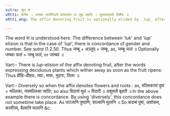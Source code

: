 ```yaml
---
sutra: लुप् च
vRtti: वेत्येव । जम्ब्वाः फलेभिधये प्रत्ययस्य वा लुब् भवति । युक्तवद्भावे विशेषः ॥
vRtti_eng: The affix denoting fruit is optionally elided by _lup_ after the word '_jambu_'.

---
```

The word वा is understood here. The difference between '_luk_' and '_lup_' elision is that in the case of '_lup_', there is concordance of gender and number. See _sutra_ (1.2.5I). Thus जम्बू + अञ्लुप् = जम्बूः, as, जम्बूः फलं ॥ Optionally जम्ब्वाः फलं = जम्बु फलं, or जाम्बवं ॥

Vart:- There is _lup_-elision of the affix denoting fruit, after the words expressing deciduous plants which wither away as soon as the fruit ripens: Thus व्रीहिः-व्रीहयः, यवाः, माषाः, मुद्गाः, तिलाः ॥

Vart:- Diversely so when the affix denotes flowers and roots : as, मल्लिकायां पुष्पं = मल्लिका, नवमल्लिका जातिः; so also विदार्या मूलं = विदारी ॥ अशुमती बृहती ॥ In the above example there is concordance. By using 'diversely', this concordance does not sometime take place. As पाटलानि पुष्पाणि, शाल्वानि मूलानि ॥ So कदम्बं पुष्पं, अशोकम्, करवीरम्, बैल्वानि फलानि &c.